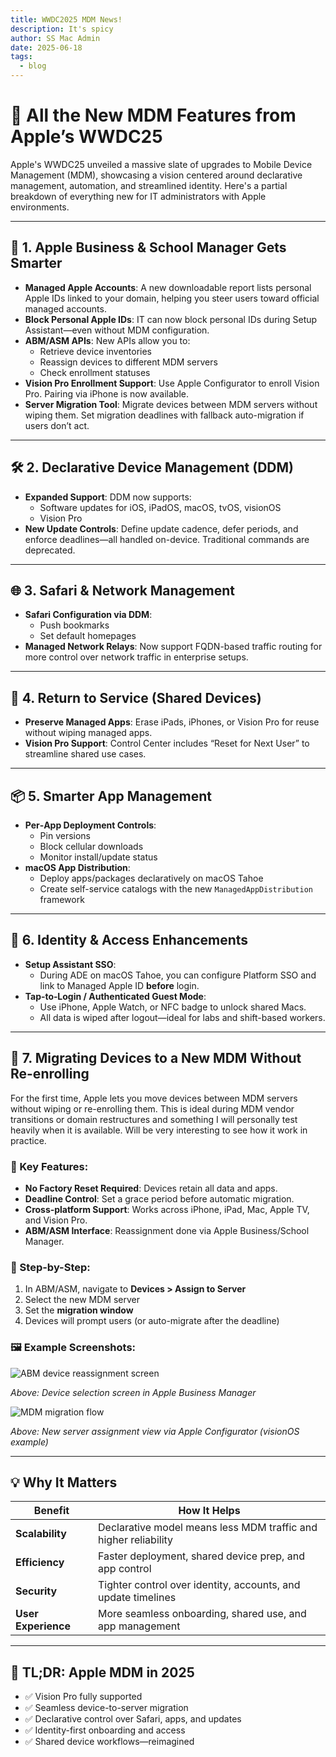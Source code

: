 ```yaml
---
title: WWDC2025 MDM News!
description: It's spicy
author: SS Mac Admin
date: 2025-06-18
tags:
  - blog
---
```


# 📱 All the New MDM Features from Apple’s WWDC25

Apple's WWDC25 unveiled a massive slate of upgrades to Mobile Device Management (MDM), showcasing a vision centered around declarative management, automation, and streamlined identity. Here's a partial breakdown of everything new for IT administrators with Apple environments.

---

## 🔧 1. Apple Business & School Manager Gets Smarter

- **Managed Apple Accounts**: A new downloadable report lists personal Apple IDs linked to your domain, helping you steer users toward official managed accounts.
- **Block Personal Apple IDs**: IT can now block personal IDs during Setup Assistant—even without MDM configuration.
- **ABM/ASM APIs**: New APIs allow you to:
  - Retrieve device inventories
  - Reassign devices to different MDM servers
  - Check enrollment statuses
- **Vision Pro Enrollment Support**: Use Apple Configurator to enroll Vision Pro. Pairing via iPhone is now available.
- **Server Migration Tool**: Migrate devices between MDM servers without wiping them. Set migration deadlines with fallback auto-migration if users don’t act.
---

## 🛠 2. Declarative Device Management (DDM)

- **Expanded Support**: DDM now supports:
  - Software updates for iOS, iPadOS, macOS, tvOS, visionOS
  - Vision Pro
- **New Update Controls**: Define update cadence, defer periods, and enforce deadlines—all handled on-device. Traditional commands are deprecated.

---

## 🌐 3. Safari & Network Management

- **Safari Configuration via DDM**:
  - Push bookmarks
  - Set default homepages
- **Managed Network Relays**: Now support FQDN-based traffic routing for more control over network traffic in enterprise setups.

---

## 🔁 4. Return to Service (Shared Devices)

- **Preserve Managed Apps**: Erase iPads, iPhones, or Vision Pro for reuse without wiping managed apps.
- **Vision Pro Support**: Control Center includes “Reset for Next User” to streamline shared use cases.

---

## 📦 5. Smarter App Management

- **Per‑App Deployment Controls**:
  - Pin versions
  - Block cellular downloads
  - Monitor install/update status
- **macOS App Distribution**:
  - Deploy apps/packages declaratively on macOS Tahoe
  - Create self-service catalogs with the new `ManagedAppDistribution` framework

---

## 🛂 6. Identity & Access Enhancements

- **Setup Assistant SSO**:
  - During ADE on macOS Tahoe, you can configure Platform SSO and link to Managed Apple ID **before** login.
- **Tap‑to‑Login / Authenticated Guest Mode**:
  - Use iPhone, Apple Watch, or NFC badge to unlock shared Macs.
  - All data is wiped after logout—ideal for labs and shift-based workers.

---

## 🔄 7. Migrating Devices to a New MDM Without Re-enrolling

For the first time, Apple lets you move devices between MDM servers without wiping or re-enrolling them. This is ideal during MDM vendor transitions or domain restructures and something I will personally test heavily when it is available. Will be very interesting to see how it work in practice.

### 🔑 Key Features:

- **No Factory Reset Required**: Devices retain all data and apps.
- **Deadline Control**: Set a grace period before automatic migration.
- **Cross‑platform Support**: Works across iPhone, iPad, Mac, Apple TV, and Vision Pro.
- **ABM/ASM Interface**: Reassignment done via Apple Business/School Manager.

### 🧭 Step-by-Step:

1. In ABM/ASM, navigate to **Devices > Assign to Server**
2. Select the new MDM server
3. Set the **migration window**
4. Devices will prompt users (or auto-migrate after the deadline)

### 🖼 Example Screenshots:

![ABM device reassignment screen](https://developer.apple.com/assets/elements/icons/business-manager/apple-business-manager-icon_2x.png)

*Above: Device selection screen in Apple Business Manager*

![MDM migration flow](https://developer.apple.com/assets/elements/icons/configurator/apple-configurator-icon_2x.png)

*Above: New server assignment view via Apple Configurator (visionOS example)*

---

## 💡 Why It Matters

| Benefit | How It Helps |
|--------|---------------|
| **Scalability** | Declarative model means less MDM traffic and higher reliability |
| **Efficiency** | Faster deployment, shared device prep, and app control |
| **Security** | Tighter control over identity, accounts, and update timelines |
| **User Experience** | More seamless onboarding, shared use, and app management |

---

## 🧠 TL;DR: Apple MDM in 2025

- ✅ Vision Pro fully supported  
- ✅ Seamless device-to-server migration  
- ✅ Declarative control over Safari, apps, and updates  
- ✅ Identity-first onboarding and access  
- ✅ Shared device workflows—reimagined  